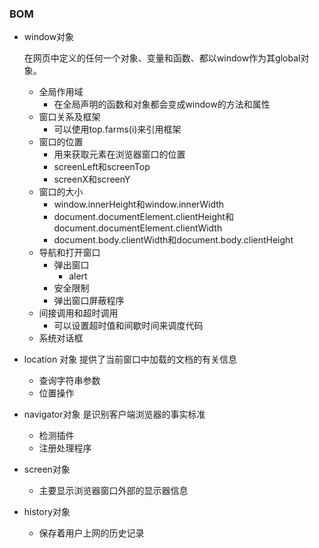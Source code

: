 ### BOM

* window对象

  在网页中定义的任何一个对象、变量和函数、都以window作为其global对象。

    - 全局作用域
      - 在全局声明的函数和对象都会变成window的方法和属性
    - 窗口关系及框架
      - 可以使用top.farms(i)来引用框架
    - 窗口的位置
        - 用来获取元素在浏览器窗口的位置
        - screenLeft和screenTop
        - screenX和screenY
    - 窗口的大小
        - window.innerHeight和window.innerWidth
        - document.documentElement.clientHeight和document.documentElement.clientWidth
        - document.body.clientWidth和document.body.clientHeight
    - 导航和打开窗口
        - 弹出窗口
            - alert
        - 安全限制
        - 弹出窗口屏蔽程序
    - 间接调用和超时调用
        - 可以设置超时值和间歇时间来调度代码
    - 系统对话框
* location 对象
  提供了当前窗口中加载的文档的有关信息
    - 查询字符串参数
    - 位置操作
* navigator对象
  是识别客户端浏览器的事实标准
    - 检测插件
    - 注册处理程序
* screen对象
    - 主要显示浏览器窗口外部的显示器信息
* history对象
    - 保存着用户上网的历史记录
